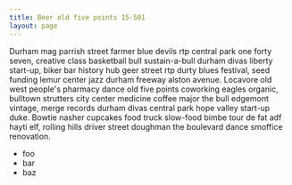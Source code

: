 ```yaml
---
title: Beer old five points 15-501
layout: page
---
```



Durham mag parrish street farmer blue devils rtp central park one forty seven, creative class basketball bull sustain-a-bull durham divas liberty start-up, biker bar history hub geer street rtp durty blues festival, seed funding lemur center jazz durham freeway alston avenue. Locavore old west people's pharmacy dance old five points coworking eagles organic, bulltown strutters city center medicine coffee major the bull edgemont vintage, merge records durham divas central park hope valley start-up duke. Bowtie nasher cupcakes food truck slow-food bimbe tour de fat adf hayti elf, rolling hills driver street doughman the boulevard dance smoffice renovation.

* foo
* bar
* baz
